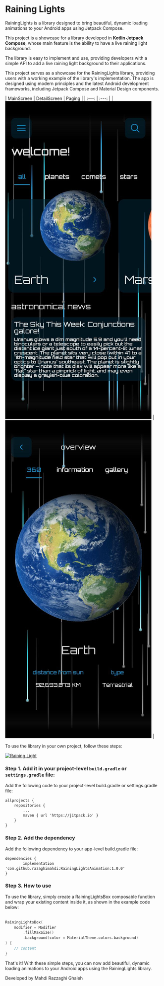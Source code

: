 # Raining Lights

RainingLights is a library designed to bring beautiful, dynamic loading animations to your Android apps using Jetpack Compose.

This project is a showcase for a library developed in **Kotlin Jetpack Compose**, 
whose main feature is the ability to have a live raining light background. 

The library is easy to implement and use, 
providing developers with a simple API to add a live raining light background to their applications. 
 
This project serves as a showcase for the RainingLights library, 
providing users with a working example of the library's implementation. 
The app is designed using modern principles and the latest Android development frameworks, 
including Jetpack Compose and Material Design components.



| MainScreen | DetailScreen | Paging | 
| :---: | :---: | 
| ![](screenshots/2.jpg) | ![](screenshots/1.jpg)  | 

To use the library in your own project, follow these steps:

[![Raining Light](https://jitpack.io/v/razaghimahdi/RainingLightsAnimation.svg)](https://jitpack.io/#razaghimahdi/RainingLightsAnimation)

### Step 1. Add it in your project-level `build.gradle` or `settings.gradle` file:
Add the following code to your project-level build.gradle or settings.gradle file:

	allprojects {
		repositories {
			...
			maven { url 'https://jitpack.io' }
		}
	}

### Step 2. Add the dependency
Add the following dependency to your app-level build.gradle file:

	dependencies {
	        implementation 'com.github.razaghimahdi:RainingLightsAnimation:1.0.0'
	} 

### Step 3. How to use
To use the library, simply create a RainingLightsBox composable function and wrap your existing content inside it, 
as shown in the example code below:
```kotlin

RainingLightsBox(
    modifier = Modifier
        .fillMaxSize()
        .background(color = MaterialTheme.colors.background)
) {
    // content
}

```
That's it! With these simple steps, you can now add beautiful, dynamic loading animations to your Android apps using the RainingLights library.

Developed by Mahdi Razzaghi Ghaleh